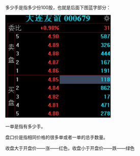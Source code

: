 多少手是指多少份100股，也就是后面下图蓝字部分：

![1551273092175](assets/1551273092175.png)

一单是指有多少手。

盘口价是指相同价格的很多单或者一单的总手数量。

收盘大于开盘价——涨——红色，收盘小于开盘价——跌——绿色

